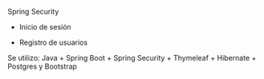 Spring Security

- Inicio de sesión

- Registro de usuarios

Se utilizo: Java + Spring Boot + Spring Security + Thymeleaf + Hibernate + Postgres y Bootstrap
